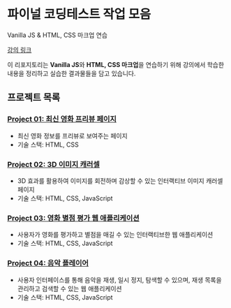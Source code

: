 # 파이널 코딩테스트 작업 모음
Vanilla JS & HTML, CSS 마크업 연습

[강의 링크](https://www.inflearn.com/course/%ED%94%84%EB%A1%A0%ED%8A%B8%EC%97%94%EB%93%9C-%ED%8C%8C%EC%9D%B4%EB%84%90-%EC%BD%94%EB%94%A9%ED%85%8C%EC%8A%A4%ED%8A%B8)

이 리포지토리는 **Vanilla JS**와 **HTML, CSS 마크업**을 연습하기 위해 강의에서 학습한 내용을 정리하고 실습한 결과물들을 담고 있습니다.

## 프로젝트 목록

### [Project 01: 최신 영화 프리뷰 페이지](project01/README.md)
- 최신 영화 정보를 프리뷰로 보여주는 페이지
- 기술 스택: HTML, CSS
### [Project 02: 3D 이미지 캐러셀](project02/README.md)
- 3D 효과를 활용하여 이미지를 회전하며 감상할 수 있는 인터랙티브 이미지 캐러셀 페이지
- 기술 스택: HTML, CSS, JavaScript
### [Project 03: 영화 별점 평가 웹 애플리케이션](project03/README.md)
- 사용자가 영화를 평가하고 별점을 매길 수 있는 인터랙티브한 웹 애플리케이션
- 기술 스택: HTML, CSS, JavaScript
### [Project 04: 음악 플레이어](project04/README.md)
- 사용자 인터페이스를 통해 음악을 재생, 일시 정지, 탐색할 수 있으며, 재생 목록을 관리하고 검색할 수 있는 웹 애플리케이션
- 기술 스택: HTML, CSS, JavaScript
